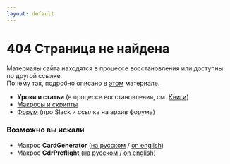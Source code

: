 ```yaml
---
layout: default
---
```


# 404 Страница не найдена

Материалы сайта находятся в процессе восстановления или доступны по другой ссылке.   
Почему так, подробно описано в [этом](/blog/wtf.html) материале.

* **Уроки и статьи** (в процессе восстановления, см. [Книги](/books/))
* [Макросы и скрипты](/macros/)
* [Форум](/forum/) (про Slack и ссылка на архив форума)

### Возможно вы искали

* Макрос **CardGenerator** ([на русском](/macros/cardgenerator/) / [on english](/en/macros/cardgenerator/))
* Макрос **CdrPreflight** ([на русском](/macros/cdrpreflight/) / [on english](/en/macros/cdrpreflight/))
